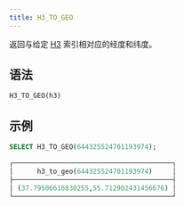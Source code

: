 ```yaml
---
title: H3_TO_GEO
---
```


返回与给定 [H3](https://eng.uber.com/h3/) 索引相对应的经度和纬度。

## 语法

```sql
H3_TO_GEO(h3)
```

## 示例

```sql
SELECT H3_TO_GEO(644325524701193974);

┌────────────────────────────────────────┐
│      h3_to_geo(644325524701193974)     │
├────────────────────────────────────────┤
│ (37.79506616830255,55.712902431456676) │
└────────────────────────────────────────┘
```